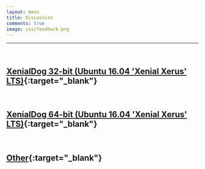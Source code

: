 ```yaml
---
layout: menu
title: Discussion
comments: true
image: css/feedback.png
---
```


---    
<br>

##  [XenialDog 32-bit (Ubuntu 16.04 'Xenial Xerus' LTS)](html/xen32.html){:target="_blank"}      
&nbsp;     

##  [XenialDog 64-bit (Ubuntu 16.04 'Xenial Xerus' LTS)](html/xen64.html){:target="_blank"}   
&nbsp;   

##  [Other](html/other.html){:target="_blank"}


&nbsp;   

&nbsp;   

&nbsp;  




